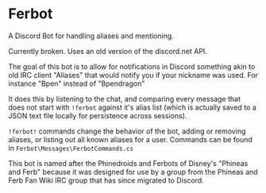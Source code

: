 # Ferbot
A Discord Bot for handling aliases and mentioning.

Currently broken. Uses an old version of the discord.net API.


The goal of this bot is to allow for notifications in Discord something akin to old IRC client "Aliases" that would notify you if your nickname was used. For instance "Bpen" instead of "Bpendragon"

It does this by listening to the chat, and comparing every message that does not start with `!ferbot` against it's alias list (which is actually saved to a JSON text file locally for persistence across sessions).

`!ferbot!` commands change the behavior of the bot, adding or removing aliases, or listing out all known aliases for a user. Commands can be found in `Ferbot\Messages\FerbotCommands.cs`

This bot is named after the Phinedroids and Ferbots of Disney's "Phineas and Ferb" because it was designed for use by a group from the Phineas and Ferb Fan Wiki IRC group that has since migrated to Discord. 

